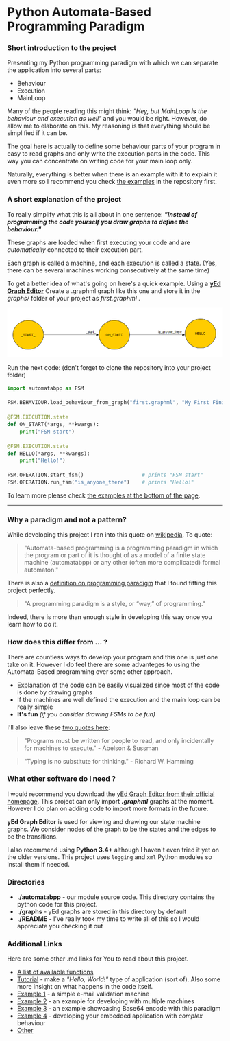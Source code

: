 # Python Automata-Based Programming Paradigm

### Short introduction to the project

Presenting my Python programming paradigm with which we can separate the application into several parts:

- Behaviour
- Execution
- MainLoop

Many of the people reading this might think: _"Hey, but MainLoop **is** the behaviour and execution as well"_ and you would be right.
However, do allow me to elaborate on this. My reasoning is that everything should be simplified if it can be.

The goal here is actually to define some behaviour parts of your program in easy to read graphs and only write the execution parts in the code.
This way you can concentrate on writing code for your main loop only.

Naturally, everything is better when there is an example with it to explain it even more so I recommend you check [the examples](#additional-links) in the repository first.

### A short explanation of the project

To really simplify what this is all about in one sentence: ___"Instead of programming the code yourself you draw graphs to define the behaviour."___

These graphs are loaded when first executing your code and are _automatically_ connected to their execution part.

Each graph is called a machine, and each execution is called a state. (Yes, there can be several machines working consecutively at the same time)

To get a better idea of what's going on here's a quick example. Using a [__yEd Graph Editor__][4] Create a .graphml graph like this one and store it in the _graphs/_ folder of your project as _first.graphml_ .

![](./README/images/first.png)

Run the next code: (don't forget to clone the repository into your project folder)

```python
import automatabpp as FSM

FSM.BEHAVIOUR.load_behaviour_from_graph("first.graphml", "My First Finite State Machine")

@FSM.EXECUTION.state
def ON_START(*args, **kwargs):
    print("FSM start")

@FSM.EXECUTION.state
def HELLO(*args, **kwargs):
    print("Hello!")

FSM.OPERATION.start_fsm()                   # prints "FSM start"
FSM.OPERATION.run_fsm("is_anyone_there")    # prints "Hello!"
```

To learn more please check [the examples at the bottom of the page](#additional-links).

***

### Why a paradigm and not a pattern?

While developing this project I ran into this quote on [wikipedia][1]. To quote:

> "Automata-based programming is a programming paradigm in which the program or part of it is thought of as a model of a finite state machine (automatabpp) or any other (often more complicated) formal automaton."

There is also a [definition on programming paradigm][2] that I found fitting this project perfectly.

> "A programming paradigm is a style, or “way,” of programming."

Indeed, there is more than enough style in developing this way once you learn how to do it.

### How does this differ from ... ?

There are countless ways to develop your program and this one is just one take on it.
However I do feel there are some advanteges to using the Automata-Based programming over some other approach.
* Explanation of the code can be easily visualized since most of the code is done by drawing graphs
* If the machines are well defined the execution and the main loop can be really simple
* __It's fun__ _(if you consider drawing FSMs to be fun)_

I'll also leave these [two quotes here][3]:
> "Programs must be written for people to read, and only incidentally for machines to execute." - Abelson & Sussman

> "Typing is no substitute for thinking." - Richard W. Hamming

### What other software do I need ?
I would recommend you download the [yEd Graph Editor from their official homepage][4]. This project can only import ___.graphml___ graphs at the moment.
However I do plan on adding code to import more formats in the future.

__yEd Graph Editor__ is used for viewing and drawing our state machine graphs.
We consider nodes of the graph to be the states and the edges to be the transitions.

I also recommend using **Python 3.4+** although I haven't even tried it yet on the older versions. This project uses `logging` and `xml` Python modules so install them if needed.

### Directories

* **./automatabpp** - our module source code. This directory contains the python code for this project.
* **./graphs** - yEd graphs are stored in this directory by default
* **./README** - I've really took my time to write all of this so I would appreciate you checking it out

### Additional Links

Here are some other .md links for You to read about this project.
* [A list of available functions](README/FSM.md)
* [Tutorial](README/tutorial.md) - make a _"Hello, World!"_ type of application (sort of). Also some more insight on what happens in the code itself.
* [Example 1](README/examples/example1.md) - a simple e-mail validation machine
* [Example 2](README/examples/example2.md) - an example for developing with multiple machines
* [Example 3](README/examples/example3.md) - an example showcasing Base64 encode with this paradigm
* [Example 4](README/examples/example4.md) - developing your embedded application with _complex_ behaviour
* [Other](README/other.md)


[1]: https://en.wikipedia.org/wiki/Automata-based_programming "Automata-based programming"
[2]: https://cs.lmu.edu/~ray/notes/paradigms/ "Programming Paradigms"
[3]: https://en.wikiquote.org/wiki/Programming_languages "Wikiquote - Programming languages"
[4]: https://www.yworks.com/products/yed "yWorks Homepage"
